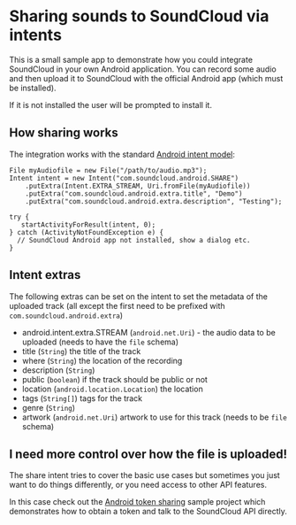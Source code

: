 # Sharing sounds to SoundCloud via intents

This is a small sample app to demonstrate how you could integrate SoundCloud in your
own Android application. You can record some audio and then upload it to
SoundCloud with the official Android app (which must be installed).

If it is not installed the user will be prompted to install it.

## How sharing works

The integration works with the standard [Android intent model][]:


    File myAudiofile = new File("/path/to/audio.mp3");
    Intent intent = new Intent("com.soundcloud.android.SHARE")
        .putExtra(Intent.EXTRA_STREAM, Uri.fromFile(myAudiofile))
        .putExtra("com.soundcloud.android.extra.title", "Demo")
        .putExtra("com.soundcloud.android.extra.description", "Testing");

    try {
       startActivityForResult(intent, 0);
    } catch (ActivityNotFoundException e) {
      // SoundCloud Android app not installed, show a dialog etc.
    }


## Intent extras

The following extras can be set on the intent to set the metadata of the
uploaded track (all except the first need to be prefixed with `com.soundcloud.android.extra`)

  * android.intent.extra.STREAM (`android.net.Uri`) - the audio data to be
  uploaded (needs to have the `file` schema)
  * title (`String`) the title of the track
  * where (`String`) the location of the recording
  * description (`String`)
  * public (`boolean`) if the track should be public or not
  * location (`android.location.Location`) the location
  * tags (`String[]`) tags for the track
  * genre (`String`)
  * artwork (`android.net.Uri`) artwork to use for this track (needs to be
  `file` schema)

## I need more control over how the file is uploaded!

The share intent tries to cover the basic use cases but sometimes you just want
to do things differently, or you need access to other API features.

In this case check out the [Android token sharing][] sample project which
demonstrates how to obtain a token and talk to the SoundCloud API directly.

[Android intent model]: http://developer.android.com/reference/android/content/Intent.html
[Android token sharing]: https://github.com/soundcloud/android-token-sharing
